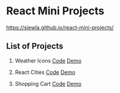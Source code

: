 # React Mini Projects

https://siewla.github.io/react-mini-projects/

## List of Projects

1. Weather Icons
   [Code](./weather-icons)
   [Demo](https://siewla.github.io/react-mini-projects/weather-icons/build)

2. React Cities
   [Code](./react-cities)
   [Demo](https://siewla.github.io/react-mini-projects/weather-icons/build)

3. Shopping Cart
   [Code](./shopping-cart)
   [Demo](https://siewla.github.io/react-mini-projects/weather-icons/build)
